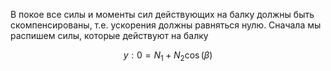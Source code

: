 В покое все силы и моменты сил действующих на балку должны быть скомпенсированы, т.е. ускорения должны равняться нулю. Сначала мы распишем силы, которые действуют на балку

$$
    y: 0 = N_1 + N_2\cos(\beta)
$$